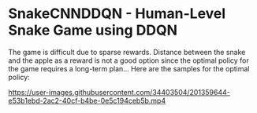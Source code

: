 # SnakeCNNDDQN - Human-Level Snake Game using DDQN

The game is difficult due to sparse rewards. Distance between the snake and the apple as a reward is not a good option since the optimal policy for the game requires a long-term plan... Here are the samples for the optimal policy:


https://user-images.githubusercontent.com/34403504/201359644-e53b1ebd-2ac2-40cf-b4be-0e5c194ceb5b.mp4

